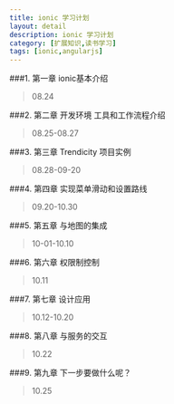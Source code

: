 ```yaml
---
title: ionic 学习计划
layout: detail
description: ionic 学习计划
category: [扩展知识,读书学习]
tags: [ionic,angularjs]
---
```


###1. 第一章 ionic基本介绍

> 08.24 

###2. 第二章  开发环境 工具和工作流程介绍 
 
> 08.25-08.27 

###3. 第三章 Trendicity 项目实例

> 08.28-09-20 

###4. 第四章 实现菜单滑动和设置路线

> 09.20-10.30 

###5. 第五章 与地图的集成

> 10-01-10.10 

###6. 第六章 权限制控制

> 10.11 

###7. 第七章 设计应用

> 10.12-10.20 

###8. 第八章 与服务的交互

> 10.22 

###9. 第九章 下一步要做什么呢？

> 10.25 
